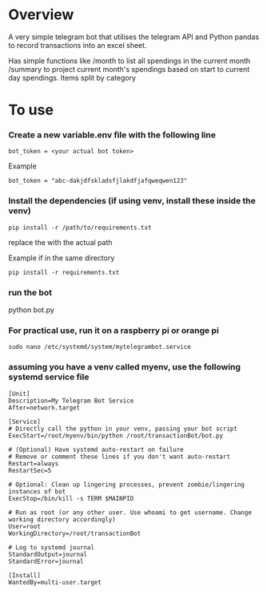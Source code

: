 # Overview
A very simple telegram bot that utilises the telegram API and Python pandas to record transactions into an excel sheet. 

Has simple functions like /month to list all spendings in the current month
/summary to project current month's spendings based on start to current day spendings. Items split by category



# To use
### Create a new variable.env file with the following line
```
bot_token = <your actual bot token>
```
Example
```
bot_token = "abc-dakjdfskladsfjlakdfjafqweqwen123" 
```

### Install the dependencies (if using venv, install these inside the venv)
```
pip install -r /path/to/requirements.txt
```
replace the with the actual path

Example if in the same directory
```
pip install -r requirements.txt
```
### run the bot 
python bot.py

### For practical use, run it on a raspberry pi or orange pi
```
sudo nano /etc/systemd/system/mytelegrambot.service
```
### assuming you have a venv called myenv, use the following systemd service file

```
[Unit]
Description=My Telegram Bot Service
After=network.target

[Service]
# Directly call the python in your venv, passing your bot script
ExecStart=/root/myenv/bin/python /root/transactionBot/bot.py

# (Optional) Have systemd auto-restart on failure
# Remove or comment these lines if you don't want auto-restart
Restart=always
RestartSec=5

# Optional: Clean up lingering processes, prevent zombie/lingering instances of bot
ExecStop=/bin/kill -s TERM $MAINPID

# Run as root (or any other user. Use whoami to get username. Change working directory accordingly)
User=root
WorkingDirectory=/root/transactionBot

# Log to systemd journal
StandardOutput=journal
StandardError=journal

[Install]
WantedBy=multi-user.target
```
